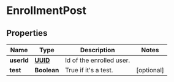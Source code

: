 
# EnrollmentPost

## Properties
Name | Type | Description | Notes
------------ | ------------- | ------------- | -------------
**userId** | [**UUID**](UUID.md) | Id of the enrolled user. | 
**test** | **Boolean** | True if it&#39;s a test. |  [optional]



